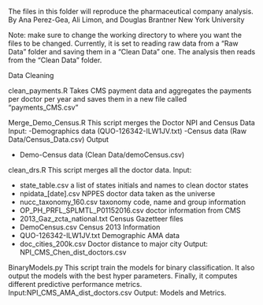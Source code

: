 The files in this folder will reproduce the pharmaceutical company analysis.
By Ana Perez-Gea, Ali Limon, and Douglas Brantner
New York University

Note: make sure to change the working directory to where you want the files to be changed. Currently, it is set to reading raw data from a “Raw Data” folder and saving them in a “Clean Data” one. The analysis then reads from the “Clean Data” folder.

Data Cleaning

clean_payments.R
Takes CMS payment data and aggregates the payments per doctor per year and saves them in a new file called “payments_CMS.csv”

Merge_Demo_Census.R
This script merges the Doctor NPI and Census Data 
Input:
-Demographics data (QUO-126342-ILW1JV.txt)
-Census data (Raw Data/Census_Data.csv)
Output
- Demo-Census data (Clean Data/demoCensus.csv)


clean_drs.R
This script merges all the doctor data.
Input:
- state_table.csv a list of states initials and names to clean doctor states
- npidata_[date].csv NPPES doctor data taken as the universe
- nucc_taxonomy_160.csv taxonomy code, name and group information
- OP_PH_PRFL_SPLMTL_P01152016.csv doctor information from CMS 
- 2013_Gaz_zcta_national.txt Census Gazetteer files
- DemoCensus.csv Census 2013 Information 
- QUO-126342-ILW1JV.txt Demographic AMA data
- doc_cities_200k.csv Doctor distance to major city
Output:
NPI_CMS_Chen_dist_doctors.csv

BinaryModels.py
This script train the models for binary classification. It also output the models
with the best hyper parameters. Finally, it computes different predictive performance metrics.
Input:NPI_CMS_AMA_dist_doctors.csv
Output: Models and Metrics.




